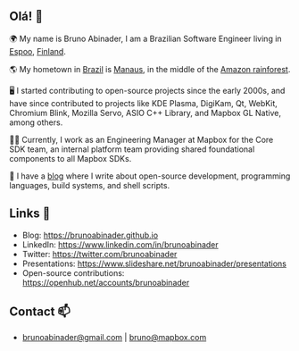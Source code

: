 ## Olá! :wave:

🌍 My name is Bruno Abinader, I am a Brazilian Software Engineer living in [Espoo](https://en.wikipedia.org/wiki/Espoo), [Finland](https://en.wikipedia.org/wiki/Finland).

🌎 My hometown in [Brazil](https://en.wikipedia.org/wiki/Brazil) is [Manaus](https://en.wikipedia.org/wiki/Manaus), in the middle of the [Amazon rainforest](https://en.wikipedia.org/wiki/Amazon_rainforest).

🖥️ I started contributing to open-source projects since the early 2000s, and have since contributed to projects like KDE Plasma, DigiKam, Qt, WebKit, Chromium Blink, Mozilla Servo, ASIO C++ Library, and Mapbox GL Native, among others.

👨‍💻 Currently, I work as an Engineering Manager at Mapbox for the Core SDK team, an internal platform team providing shared foundational components to all Mapbox SDKs.

📝 I have a [blog](https://brunoabinader.github.io/) where I write about open-source development, programming languages, build systems, and shell scripts.

## Links :link:
- Blog: https://brunoabinader.github.io
- LinkedIn: https://www.linkedin.com/in/brunoabinader
- Twitter: https://twitter.com/brunoabinader
- Presentations: https://www.slideshare.net/brunoabinader/presentations
- Open-source contributions: https://openhub.net/accounts/brunoabinader

## Contact :mailbox:
- brunoabinader@gmail.com | bruno@mapbox.com
